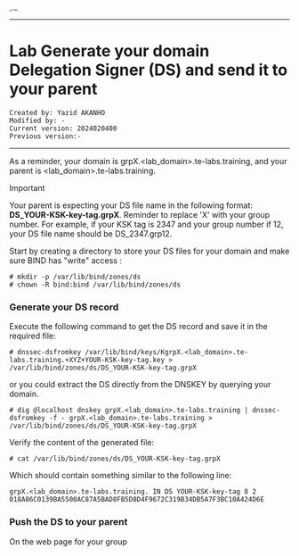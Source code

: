 
<img src="https://github.com/yakanho/training/assets/54844453/321060e5-fc84-40f7-8caa-846d0a68494b" alt="ICANN" style="zoom:25%;" />

------

# Lab Generate your domain Delegation Signer (DS) and send it to your parent

```
Created by: Yazid AKANHO
Modified by: -
Current version: 2024020400
Previous version:-
```

------

As a reminder, your domain is grpX.<lab_domain>.te-labs.training, and your parent is <lab_domain>.te-labs.training.

> [!IMPORTANT]
>
> Your parent is expecting your DS file name in the following format: **DS_YOUR-KSK-key-tag.grpX**. Reminder to replace 'X' with your group number. For example, if your KSK tag is 2347 and your group number if 12, your DS file name should be DS_2347.grp12.



Start by creating a directory to store your DS files for your domain and make sure BIND has "write" access :

```
# mkdir -p /var/lib/bind/zones/ds
# chown -R bind:bind /var/lib/bind/zones/ds
```



### Generate your DS record

Execute the following command to get the DS record and save it in the required file:

```
# dnssec-dsfromkey /var/lib/bind/keys/KgrpX.<lab_domain>.te-labs.training.+XYZ+YOUR-KSK-key-tag.key > /var/lib/bind/zones/ds/DS_YOUR-KSK-key-tag.grpX
```

or you could extract the DS directly from the DNSKEY by querying your domain.

```
# dig @localhost dnskey grpX.<lab_domain>.te-labs.training | dnssec-dsfromkey -f - grpX.<lab_domain>.te-labs.training > /var/lib/bind/zones/ds/DS_YOUR-KSK-key-tag.grpX
```

Verify the content of the generated file:

```
# cat /var/lib/bind/zones/ds/DS_YOUR-KSK-key-tag.grpX
```

Which should contain something similar to the following line:

```
grpX.<lab_domain>.te-labs.training. IN DS YOUR-KSK-key-tag 8 2 018A86C0139BA5500AC87A5BAD8FB5D8D4F9672C319B34DB5A7F3BC10A424D6E
```



### Push the DS to your parent

On the web page for your group
